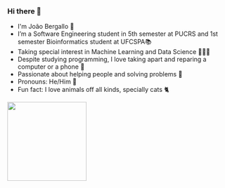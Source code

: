    ### Hi there 👋

- I'm João Bergallo 🙂
- I’m a Software Engineering student in 5th semester at PUCRS and 1st semester Bioinformatics student at UFCSPA📚
- Taking special interest in Machine Learning and Data Science 👨🏻‍💻
- Despite studying programming, I love taking apart and reparing a computer or a phone 🤖
- Passionate about helping people and solving problems 🚀
- Pronouns: He/Him 🤗
- Fun fact: I love animals off all kinds, specially cats 🐈


<div align="left">
  <img height="180em" src="https://github-readme-stats.vercel.app/api/top-langs/?username=jhbergallo&layout=compact&langs_count=7&theme=github_dark"/>
</div>
          
          
          

          
